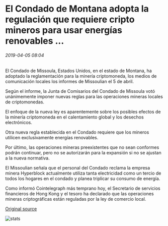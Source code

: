# El Condado de Montana adopta la regulación que requiere cripto mineros para usar energías renovables ...

###### 2019-04-05 08:04

El Condado de Missoula, Estados Unidos, en el estado de Montana, ha adoptado la reglamentación para la minería criptomoneda, los medios de comunicación locales los informes de Missoulian el 5 de abril.

Según el informe, la Junta de Comisarios del Condado de Missoula votó unánimemente imponer nuevas reglas para las operaciones mineras locales de criptomonedas.

El enfoque de la nueva ley es aparentemente sobre los posibles efectos de la minería criptomoneda en el calentamiento global y los desechos electrónicos.

Otra nueva regla establecida en el Condado requiere que los mineros utilicen exclusivamente energías renovables.

Por último, las operaciones mineras preexistentes que no sean conformes podrán continuar, pero no se autorizarán para la expansión si no se ajustan a la nueva normativa.

El Missoulian señala que el personal del Condado reclama la empresa minera Hyperblock actualmente utiliza tanta electricidad como un tercio de todos los hogares en el condado y planea triplicar su consumo de energía.

Como informó Cointelegraph más temprano hoy, el Secretario de servicios financieros de Hong Kong y el tesoro ha declarado que las operaciones mineras criptográficas están reguladas por la ley de comercio local.

[Original source](https://cointelegraph.com/news/montana-county-adopts-regulation-requiring-crypto-miners-to-use-renewable-energy)

![stats](https://c.statcounter.com/11760860/0/a89fa40b/1/ "stats")